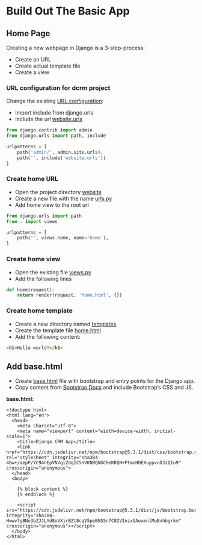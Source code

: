 # Build Out The Basic App

## Home Page
Creating a new webpage in Django is a 3-step-process:
- Create an URL
- Create actual template file 
- Create a view

###  URL configuration for dcrm project
Change the existing [URL configuration](../dcrm/dcrm/urls.py):
- Import include from django.urls
- Include the url [website.urls](../dcrm/website/urls.py)

```python
from django.contrib import admin
from django.urls import path, include

urlpatterns = [
    path('admin/', admin.site.urls),
    path('', include('website.urls'))
]
```

### Create home URL
- Open the project directory [website](../dcrm/website)
- Create a new file with the name [urls.py](../dcrm/website/urls.py)
- Add home view to the root url

```python
from django.urls import path
from . import views

urlpatterns = [
    path('', views.home, name='home'),
]
```

### Create home view
- Open the existing file [views.py](../dcrm/website/views.py)
- Add the following lines
```python
def home(request):
    return render(request, 'home.html', {})
```

### Create home template
- Create a new directory named [templates](../dcrm/website/templates)
- Create the template file [home.html](../dcrm/website/templates/home.html)
- Add the following content:
```html
<h1>Hello world!</h1>
```

<!--- Hello world is working now! -->

## Add base.html
- Create [base.html](../dcrm/website/templates/base.html) file with bootstrap and entry points for the Django app.
- Copy content from [Bootstrap Docs](https://getbootstrap.com/docs/5.3/getting-started/introduction/) and include Bootstrap’s CSS and JS.

**base.html:**
```hml
<!doctype html>
<html lang="en">
  <head>
    <meta charset="utf-8">
    <meta name="viewport" content="width=device-width, initial-scale=1">
    <title>Django CRM App</title>
    <link href="https://cdn.jsdelivr.net/npm/bootstrap@5.3.1/dist/css/bootstrap.min.css" rel="stylesheet" integrity="sha384-4bw+/aepP/YC94hEpVNVgiZdgIC5+VKNBQNGCHeKRQN+PtmoHDEXuppvnDJzQIu9" crossorigin="anonymous">
  </head>
  <body>

    {% block content %}
    {% endblock %}
    
    <script src="https://cdn.jsdelivr.net/npm/bootstrap@5.3.1/dist/js/bootstrap.bundle.min.js" integrity="sha384-HwwvtgBNo3bZJJLYd8oVXjrBZt8cqVSpeBNS5n7C8IVInixGAoxmnlMuBnhbgrkm" crossorigin="anonymous"></script>
  </body>
</html>
```



